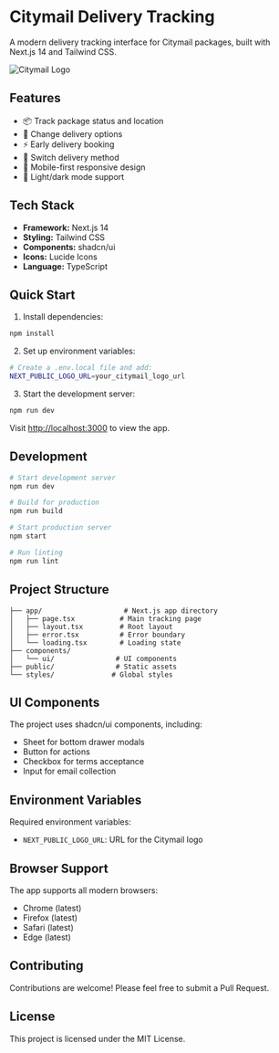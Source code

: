 # Citymail Delivery Tracking

A modern delivery tracking interface for Citymail packages, built with Next.js 14 and Tailwind CSS.

![Citymail Logo](public/icon-192x192.png)

## Features

- 📦 Track package status and location
- 🚚 Change delivery options
- ⚡ Early delivery booking
- 🔄 Switch delivery method
- 📱 Mobile-first responsive design
- 🌙 Light/dark mode support

## Tech Stack

- **Framework:** Next.js 14
- **Styling:** Tailwind CSS
- **Components:** shadcn/ui
- **Icons:** Lucide Icons
- **Language:** TypeScript

## Quick Start

1. Install dependencies:
```bash
npm install
```

2. Set up environment variables:
```bash
# Create a .env.local file and add:
NEXT_PUBLIC_LOGO_URL=your_citymail_logo_url
```

3. Start the development server:
```bash
npm run dev
```

Visit [http://localhost:3000](http://localhost:3000) to view the app.

## Development

```bash
# Start development server
npm run dev

# Build for production
npm run build

# Start production server
npm start

# Run linting
npm run lint
```

## Project Structure

```
├── app/                    # Next.js app directory
│   ├── page.tsx           # Main tracking page
│   ├── layout.tsx         # Root layout
│   ├── error.tsx          # Error boundary
│   └── loading.tsx        # Loading state
├── components/
│   └── ui/               # UI components
├── public/               # Static assets
└── styles/              # Global styles
```

## UI Components

The project uses shadcn/ui components, including:
- Sheet for bottom drawer modals
- Button for actions
- Checkbox for terms acceptance
- Input for email collection

## Environment Variables

Required environment variables:
- `NEXT_PUBLIC_LOGO_URL`: URL for the Citymail logo

## Browser Support

The app supports all modern browsers:
- Chrome (latest)
- Firefox (latest)
- Safari (latest)
- Edge (latest)

## Contributing

Contributions are welcome! Please feel free to submit a Pull Request.

## License

This project is licensed under the MIT License.
